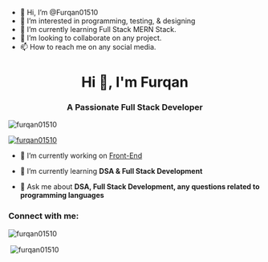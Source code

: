- 👋 Hi, I’m @Furqan01510
- 👀 I’m interested in programming, testing, & designing
- 🌱 I’m currently learning Full Stack MERN Stack.
- 💞️ I’m looking to collaborate on any project. 
- 📫 How to reach me on any social media. 

<h1 align="center">Hi 👋, I'm Furqan</h1>
<h3 align="center">A Passionate Full Stack Developer</h3>

<p align="left"> <img src="https://komarev.com/ghpvc/?username=furqan01510&label=Profile%20views&color=0e75b6&style=flat" alt="furqan01510" /> </p>

<p align="left"> <a href="https://github.com/ryo-ma/github-profile-trophy"><img src="https://github-profile-trophy.vercel.app/?username=furqan01510" alt="furqan01510" /></a> </p>

- 🔭 I’m currently working on [Front-End](https://github.com/Furqan01510/Front-End.git)

- 🌱 I’m currently learning **DSA & Full Stack Development**

- 💬 Ask me about **DSA, Full Stack Development, any questions related to programming languages**

<h3 align="left">Connect with me:</h3>
<p align="left">
</p>

<p><img align="left" src="https://github-readme-stats.vercel.app/api/top-langs?username=furqan01510&show_icons=true&locale=en&layout=compact" alt="furqan01510" /></p>
<br />
<p>&nbsp;<img align="center" src="https://github-readme-stats.vercel.app/api?username=furqan01510&show_icons=true&locale=en" alt="furqan01510" /></p>
